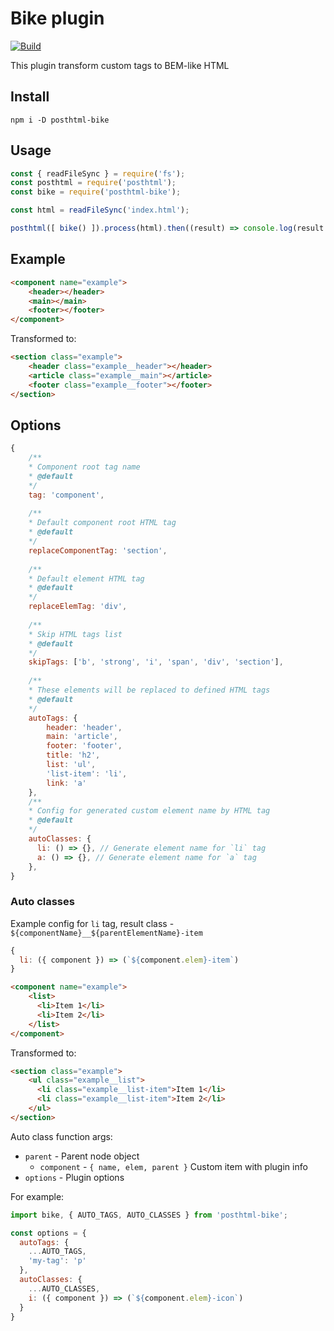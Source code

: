 # Bike plugin

[![Build](https://travis-ci.org/Satanpit/posthtml-bike.svg?branch=master)](https://travis-ci.org/Satanpit/posthtml-bike)

This plugin transform custom tags to BEM-like HTML

## Install
```
npm i -D posthtml-bike
```

## Usage

```javascript
const { readFileSync } = require('fs');
const posthtml = require('posthtml');
const bike = require('posthtml-bike');

const html = readFileSync('index.html');

posthtml([ bike() ]).process(html).then((result) => console.log(result.html));
```

## Example

```html
<component name="example">
    <header></header>
    <main></main>
    <footer></footer>
</component>
```

Transformed to:

```html
<section class="example">
    <header class="example__header"></header>
    <article class="example__main"></article>
    <footer class="example__footer"></footer>
</section>
```

## Options

```javascript
{
    /**
    * Component root tag name
    * @default
    */
    tag: 'component',
    
    /**
    * Default component root HTML tag
    * @default
    */
    replaceComponentTag: 'section',
    
    /**
    * Default element HTML tag
    * @default
    */
    replaceElemTag: 'div',
    
    /**
    * Skip HTML tags list
    * @default
    */
    skipTags: ['b', 'strong', 'i', 'span', 'div', 'section'],
    
    /**
    * These elements will be replaced to defined HTML tags
    * @default
    */
    autoTags: {
        header: 'header',
        main: 'article',
        footer: 'footer',
        title: 'h2',
        list: 'ul',
        'list-item': 'li',
        link: 'a'
    },
    /**
    * Config for generated custom element name by HTML tag
    * @default
    */
    autoClasses: {
      li: () => {}, // Generate element name for `li` tag
      a: () => {}, // Generate element name for `a` tag
    },
}
```

### Auto classes

Example config for `li` tag,
result class - `${componentName}__${parentElementName}-item`

```javascript
{
  li: ({ component }) => (`${component.elem}-item`)
}
```

```html
<component name="example">
    <list>
      <li>Item 1</li>
      <li>Item 2</li>
    </list>
</component>
```
Transformed to:
```html
<section class="example">
    <ul class="example__list">
      <li class="example__list-item">Item 1</li>
      <li class="example__list-item">Item 2</li>
    </ul>
</section>
```

Auto class function args:
* `parent` - Parent node object
    * `component` - `{ name, elem, parent }` Custom item with plugin info
* `options` - Plugin options

For example:

```javascript
import bike, { AUTO_TAGS, AUTO_CLASSES } from 'posthtml-bike';

const options = {
  autoTags: {
    ...AUTO_TAGS,
    'my-tag': 'p'
  },
  autoClasses: {
    ...AUTO_CLASSES,
    i: ({ component }) => (`${component.elem}-icon`)
  }
}
```
